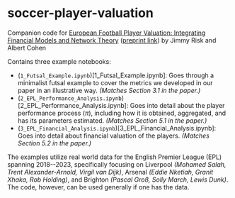 # soccer-player-valuation

Companion code for [European Football Player Valuation: Integrating Financial Models and Network Theory](https://www.degruyter.com/document/doi/10.1515/jqas-2024-0006/html) ([preprint link](https://arxiv.org/pdf/2312.16179)) by Jimmy Risk and Albert Cohen

Contains three example notebooks:

* (``1_Futsal_Example.ipynb``)[1_Futsal_Example.ipynb]: Goes through a minimalist futsal example to cover the metrics we developed in our paper in an illustrative way.  *(Matches Section 3.1 in the paper.)*
* (``2_EPL_Performance_Analysis.ipynb``)[2_EPL_Performance_Analysis.ipynb]: Goes into detail about the player performance process ($\pi$), including how it is obtained, aggregated, and has its parameters estimated.  *(Matches Section 5.1 in the paper.)*
* (``3_EPL_Financial_Analysis.ipynb``)[3_EPL_Financial_Analysis.ipynb]: Goes into detail about financial valuation of the players.  *(Matches Section 5.2 in the paper.)*

The examples utilize real world data for the English Premier League (EPL) spanning 2018--2023, specifically focusing on Liverpool *(Mohamed Salah, Trent Alexander-Arnold, Virgil van Dijk)*, Arsenal *(Eddie Nketiah, Granit Xhaka, Rob Holding)*, and Brighton *(Pascal Groß, Solly March, Lewis Dunk)*.  The code, however, can be used generally if one has the data.
